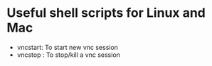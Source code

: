 Useful shell scripts for Linux and Mac
======================================

* vncstart: To start new vnc session
* vncstop : To stop/kill a vnc session
